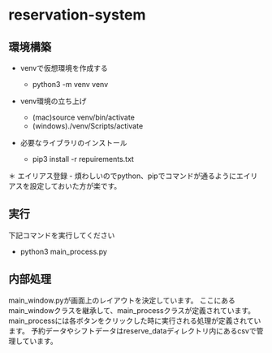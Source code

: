 # reservation-system

## 環境構築
* venvで仮想環境を作成する 
    - python3 -m venv venv

* venv環境の立ち上げ
    - (mac)source venv/bin/activate
    - (windows)./venv/Scripts/activate

* 必要なライブラリのインストール
    - pip3 install -r repuirements.txt

＊ エイリアス登録
    - 煩わしいのでpython、pipでコマンドが通るようにエイリアスを設定しておいた方が楽です。

## 実行
下記コマンドを実行してください
* python3 main_process.py

## 内部処理
main_window.pyが画面上のレイアウトを決定しています。
ここにあるmain_windowクラスを継承して、main_processクラスが定義されています。
main_processには各ボタンをクリックした時に実行される処理が定義されています。
予約データやシフトデータはreserve_dataディレクトリ内にあるcsvで管理しています。